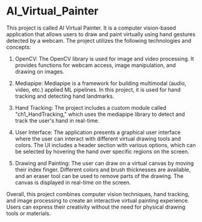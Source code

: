 # AI_Virtual_Painter
This project is called AI Virtual Painter. It is a computer vision-based application that allows users to draw and paint virtually using hand gestures detected by a webcam. The project utilizes the following technologies and concepts:

1. OpenCV: The OpenCV library is used for image and video processing. It provides functions for webcam access, image manipulation, and drawing on images.

2. Mediapipe: Mediapipe is a framework for building multimodal (audio, video, etc.) applied ML pipelines. In this project, it is used for hand tracking and detecting hand landmarks.

3. Hand Tracking: The project includes a custom module called "ch1_HandTracking," which uses the mediapipe library to detect and track the user's hand in real-time.

4. User Interface: The application presents a graphical user interface where the user can interact with different virtual drawing tools and colors. The UI includes a header section with various options, which can be selected by hovering the hand over specific regions on the screen.

5. Drawing and Painting: The user can draw on a virtual canvas by moving their index finger. Different colors and brush thicknesses are available, and an eraser tool can be used to remove parts of the drawing. The canvas is displayed in real-time on the screen.

Overall, this project combines computer vision techniques, hand tracking, and image processing to create an interactive virtual painting experience. Users can express their creativity without the need for physical drawing tools or materials.
